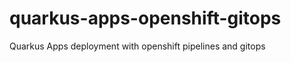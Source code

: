 # quarkus-apps-openshift-gitops
Quarkus Apps deployment with openshift pipelines and gitops

<!-- oc label namespace ${NAMESPACE} argocd.argoproj.io/managed-by=openshift-gitops -->